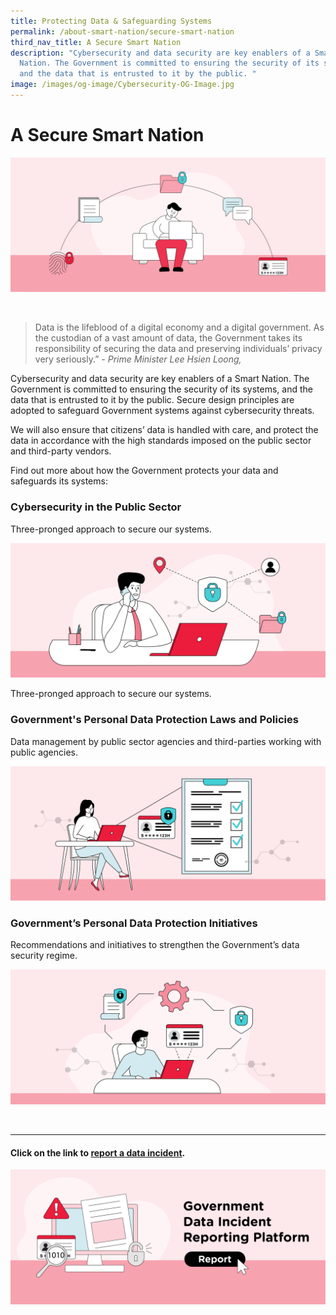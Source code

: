 ```yaml
---
title: Protecting Data & Safeguarding Systems
permalink: /about-smart-nation/secure-smart-nation
third_nav_title: A Secure Smart Nation
description: "Cybersecurity and data security are key enablers of a Smart
  Nation. The Government is committed to ensuring the security of its systems,
  and the data that is entrusted to it by the public. "
image: /images/og-image/Cybersecurity-OG-Image.jpg
---
```




# A Secure Smart Nation
![A Secure Smart Nation](/images/abt-smart-nation/secure-smart-nation-banner.png)

<br>

> Data is the lifeblood of a digital economy and a digital government. As the custodian of a vast amount of data, the Government takes its responsibility of securing the data and preserving individuals’ privacy very seriously.”
*- Prime Minister Lee Hsien Loong,*



Cybersecurity and data security are key enablers of a Smart Nation. The Government is committed to ensuring the security of its systems, and the data that is entrusted to it by the public. Secure design principles are adopted to safeguard Government systems against cybersecurity threats. 

We will also ensure that citizens’ data is handled with care, and protect the data in accordance with the high standards imposed on the public sector and third-party vendors.

Find out more about how the Government protects your data and safeguards its systems:




### Cybersecurity in the Public Sector
Three-pronged approach to secure our systems.

<a href="/about-smart-nation/secure-smart-nation/cybersecurity-public-sector"><img src="/images/abt-smart-nation/cybersecurity.png" alt="Cybersecurity in the Public Sector"></a>

Three-pronged approach to secure our systems.

### Government's Personal Data Protection Laws and Policies
Data management by public sector agencies and third-parties working with public agencies. 

<a href="/about-smart-nation/secure-smart-nation/personal-data-protection-laws-and-policies"><img src="/images/abt-smart-nation/govt-personal-data-protection.png" alt="Personal Data Protection Laws and Policies"></a>



### Government’s Personal Data Protection Initiatives
Recommendations and initiatives to strengthen the Government’s data security regime.

<a href="/about-smart-nation/secure-smart-nation/personal-data-protection-initiatives"><img src="/images/abt-smart-nation/govt-pdp-initiativies.png" alt="Personal Data Protection Initiatives"></a>


<br>

----------

#### Click on the link to [report a data incident](/about-smart-nation/secure-smart-nation/report-data-incident).

<a href="/about-smart-nation/secure-smart-nation/report-data-incident"><img src="/images/abt-smart-nation/report-data-incident.png" alt="Report Data Incident"></a>
